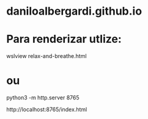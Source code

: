 # daniloalbergardi.github.io

# Para renderizar utlize:
wslview relax-and-breathe.html
  # ou

python3 -m http.server 8765

http://localhost:8765/index.html


<!-- Outras portas:
8765
8887
9091
9876
9999 
-->